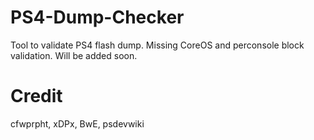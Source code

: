 # PS4-Dump-Checker

Tool to validate PS4 flash dump. Missing CoreOS and perconsole block validation. Will be added soon.

# Credit

cfwprpht, xDPx, BwE, psdevwiki

